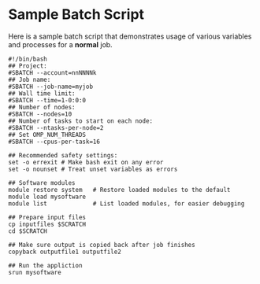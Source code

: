 # Sample Batch Script

Here is a sample batch script that demonstrates usage of various variables and processes for a **normal** job.

```
#!/bin/bash
## Project:
#SBATCH --account=nnNNNNk
## Job name:
#SBATCH --job-name=myjob
## Wall time limit:
#SBATCH --time=1-0:0:0
## Number of nodes:
#SBATCH --nodes=10
## Number of tasks to start on each node:
#SBATCH --ntasks-per-node=2
## Set OMP_NUM_THREADS
#SBATCH --cpus-per-task=16

## Recommended safety settings:
set -o errexit # Make bash exit on any error
set -o nounset # Treat unset variables as errors

## Software modules
module restore system   # Restore loaded modules to the default
module load mysoftware
module list             # List loaded modules, for easier debugging

## Prepare input files
cp inputfiles $SCRATCH
cd $SCRATCH

## Make sure output is copied back after job finishes
copyback outputfile1 outputfile2

## Run the appliction
srun mysoftware
```
